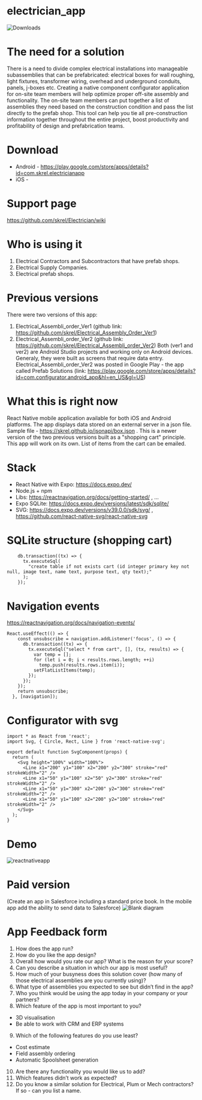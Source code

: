 # electrician_app

![Downloads](https://img.shields.io/badge/electrician-1.0.0-orange.svg)

# The need for a solution
There is a need to divide complex electrical installations into manageable subassemblies that can be prefabricated: electrical boxes for wall roughing, light fixtures, transformer wiring, overhead and underground conduits, panels, j-boxes etc. 
Creating a native component configurator application for on-site team members will help optimize proper off-site assembly and functionality. The on-site team members can put together a list of assemblies they need based on the construction condition and pass the list directly to the prefab shop. This tool can help you tie all pre-construction information together throughout the entire project, boost productivity and profitability of design and prefabrication teams.

# Download
- Android - https://play.google.com/store/apps/details?id=com.skrel.electricianapp
- iOS - 

# Support page
https://github.com/skrel/Electrician/wiki

# Who is using it
1. Electrical Contractors and Subcontractors that have prefab shops.
2. Electrical Supply Companies.
3. Electrical prefab shops.

# Previous versions
There were two versions of this app:
1. Electrical_Assembli_order_Ver1 (github link: https://github.com/skrel/Electrical_Assembly_Order_Ver1)
2. Electrical_Assembli_order_Ver2 (github link: https://github.com/skrel/Electrical_Assembli_order_Ver2)
Both (ver1 and ver2) are Android Studio projects and working only on Android devices. Generaly, they were built as screens that require data entry.
Electrical_Assembli_order_Ver2 was posted in Google Play - the app called Prefab Solutions (link: https://play.google.com/store/apps/details?id=com.configurator.android_app&hl=en_US&gl=US)

# What this is right now
React Native mobile application available for both iOS and Android platforms. The app displays data stored on an external server in a json file. Sample file - https://skrel.github.io/jsonapi/box.json . This is a newer version of the two previous versions built as a "shopping cart" principle. This app will work on its own. List of items from the cart can be emailed.

# Stack
- React Native with Expo: https://docs.expo.dev/
- Node.js + npm 
- Libs: https://reactnavigation.org/docs/getting-started/ , ...
- Expo SQLite: https://docs.expo.dev/versions/latest/sdk/sqlite/
- SVG: https://docs.expo.dev/versions/v39.0.0/sdk/svg/ , https://github.com/react-native-svg/react-native-svg

# SQLite structure (shopping cart)

```
    db.transaction((tx) => {
      tx.executeSql(
        "create table if not exists cart (id integer primary key not null, image text, name text, purpose text, qty text);"
      );
    });
```

# Navigation events
https://reactnavigation.org/docs/navigation-events/
```
React.useEffect(() => {
    const unsubscribe = navigation.addListener('focus', () => {
      db.transaction((tx) => {
        tx.executeSql("select * from cart", [], (tx, results) => {
          var temp = [];
          for (let i = 0; i < results.rows.length; ++i)
            temp.push(results.rows.item(i));
          setFlatListItems(temp);
        });
      });
    });
    return unsubscribe;
  }, [navigation]);
```

# Configurator with svg

```
import * as React from 'react';
import Svg, { Circle, Rect, Line } from 'react-native-svg';

export default function SvgComponent(props) {
  return (
    <Svg height="100%" width="100%">
      <Line x1="200" y1="100" x2="200" y2="300" stroke="red" strokeWidth="2" />
      <Line x1="50" y1="100" x2="50" y2="300" stroke="red" strokeWidth="2" />
      <Line x1="50" y1="300" x2="200" y2="300" stroke="red" strokeWidth="2" />
      <Line x1="50" y1="100" x2="200" y2="100" stroke="red" strokeWidth="2" />
    </Svg>
  );
}
```

# Demo

![reactnativeapp](https://user-images.githubusercontent.com/43278778/143285036-4d262708-7299-4fcf-932d-6999b9fd667e.png)

# Paid version
(Create an app in Salesforce including a standard price book. In the mobile app add the ability to send data to Salesforce)
![Blank diagram](https://user-images.githubusercontent.com/43278778/140547299-f3be5a33-ab4c-4d48-9bad-00a661687b53.jpeg)
 
# App Feedback form
1.	How does the app run?
2.	How do you like the app design?
3.	Overall how would you rate our app? What is the reason for your score?
4.	Can you describe a situation in which our app is most useful?
5.	How much of your busyness does this solution cover (how many of those electrical assemblies are you currently using)?
6.	What type of assemblies you expected to see but didn’t find in the app?
7.	Who you think would be using the app today in your company or your partners?
8.	Which feature of the app is most important to you?
- 3D visualisation 
- Be able to work with CRM and ERP systems
9.	Which of the following features do you use least?
- Cost estimate 
- Field assembly ordering
- Automatic Spoolsheet generation
10.	Are there any functionality you would like us to add?
11.	Which features didn’t work as expected?
12.	Do you know a similar solution for Electrical, Plum or Mech contractors? If so - can you list a name.
